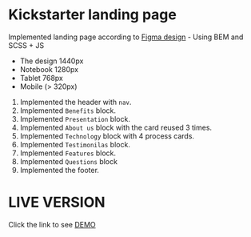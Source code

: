 # Kickstarter landing page

Implemented landing page according to [Figma design](https://www.figma.com/file/Ujp7bCFuvuJlkn8TSbQPSZ/%E2%84%9611-(kickstarter)?node-id=0%3A1) - Using BEM and SCSS + JS
- The design 1440px
- Notebook 1280px
- Tablet 768px
- Mobile (> 320px)

1. Implemented the header with `nav`.
1. Implemented `Benefits` block.
1. Implemented `Presentation` block.
1. Implemented `About us` block with the card reused 3 times.
1. Implemented `Technology` block with 4 process cards.
1. Implemented `Testimonilas` block.
1. Implemented `Features` block.
1. Implemented `Questions` block
1. Implemented the footer.

# LIVE VERSION
Click the link to see [DEMO](https://dmtrhrytsak.github.io/Kickstarter/)
